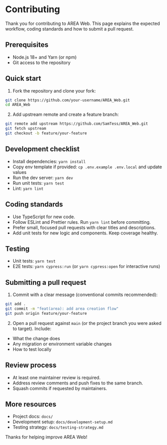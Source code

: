 
# Contributing

Thank you for contributing to AREA Web. This page explains the expected workflow, coding standards and how to submit a pull request.

Prerequisites
-------------

- Node.js 18+ and Yarn (or npm)
- Git access to the repository

Quick start
-----------

1. Fork the repository and clone your fork:

```bash
git clone https://github.com/your-username/AREA_Web.git
cd AREA_Web
```

2. Add upstream remote and create a feature branch:

```bash
git remote add upstream https://github.com/SamTess/AREA_Web.git
git fetch upstream
git checkout -b feature/your-feature
```

Development checklist
---------------------

- Install dependencies: `yarn install`
- Copy env template if provided: `cp .env.example .env.local` and update values
- Run the dev server: `yarn dev`
- Run unit tests: `yarn test`
- Lint: `yarn lint`

Coding standards
----------------

- Use TypeScript for new code.
- Follow ESLint and Prettier rules. Run `yarn lint` before committing.
- Prefer small, focused pull requests with clear titles and descriptions.
- Add unit tests for new logic and components. Keep coverage healthy.

Testing
-------

- Unit tests: `yarn test`
- E2E tests: `yarn cypress:run` (or `yarn cypress:open` for interactive runs)

Submitting a pull request
------------------------

1. Commit with a clear message (conventional commits recommended):

```bash
git add .
git commit -m "feat(area): add area creation flow"
git push origin feature/your-feature
```

2. Open a pull request against `main` (or the project branch you were asked to target). Include:

- What the change does
- Any migration or environment variable changes
- How to test locally

Review process
--------------

- At least one maintainer review is required.
- Address review comments and push fixes to the same branch.
- Squash commits if requested by maintainers.

More resources
--------------

- Project docs: `docs/`
- Development setup: `docs/development-setup.md`
- Testing strategy: `docs/testing-strategy.md`

Thanks for helping improve AREA Web!